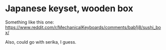 # Japanese keyset, wooden box

Something like this one:
https://www.reddit.com/r/MechanicalKeyboards/comments/bab1j8/sushi_box/

Also, could go with serika, I guess.

